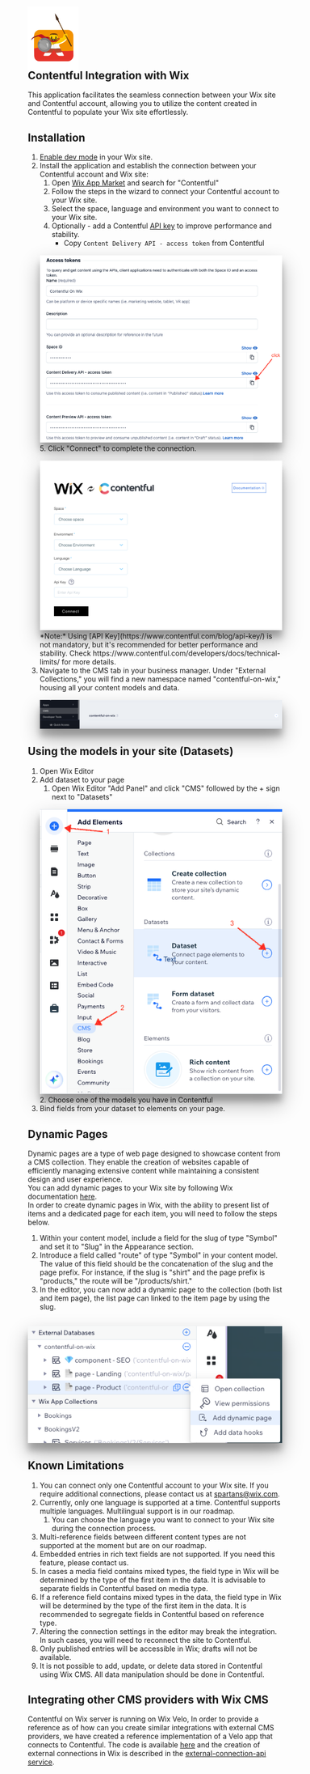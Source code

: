 <img style="margin-bottom: -50px" src="docs/images/spartans-logo.png" alt="contentful-wix.png" width="100"/><br>
## Contentful Integration with Wix

This application facilitates the seamless connection between your Wix site and Contentful account, allowing you to utilize the content created in Contentful to populate your Wix site effortlessly.

## Installation
1. [Enable dev mode](https://dev.wix.com/docs/develop-websites/articles/getting-started/resources/about-velo-by-wix#to-enable-velo-on-your-site) in your Wix site.
2. Install the application and establish the connection between your Contentful account and Wix site:   
   1. Open [Wix App Market](https://www.wix.com/app-market/search-result?query=contentful) and search for "Contentful"
   2. Follow the steps in the wizard to connect your Contentful account to your Wix site.
   3. Select the space, language and environment you want to connect to your Wix site.
   4. Optionally - add a Contentful [API key](https://training.contentful.com/student/page/1050378-creating-and-managing-api-keys) to improve performance and stability.
      - Copy `Content Delivery API - access token` from Contentful<br>
   <img alt="contentful-api-key.png" src="docs/images/contentful-api-key.png" style="margin-top: 16px; box-shadow: rgba(0, 0, 0, 0.3) 0px 19px 38px, rgba(0, 0, 0, 0.22) 0px 15px 12px;"/>
   5. Click "Connect" to complete the connection.<br>
   <img alt="contentful-on-wix-config.png" src="docs/images/contentful-on-wix-config.png" style="margin-top: 16px; box-shadow: rgba(0, 0, 0, 0.3) 0px 19px 38px, rgba(0, 0, 0, 0.22) 0px 15px 12px;"/>
   <br>*Note:* Using [API Key](https://www.contentful.com/blog/api-key/) is not mandatory, but it's recommended for better performance and stability. Check https://www.contentful.com/developers/docs/technical-limits/ for more details.
3. Navigate to the CMS tab in your business manager. Under "External Collections," you will find a new namespace named "contentful-on-wix," housing all your content models and data.<br>
   <img alt="cms-external-connections.png" src="docs/images/cms-external-connections.png" style="margin-top: 16px; box-shadow: rgba(0, 0, 0, 0.3) 0px 19px 38px, rgba(0, 0, 0, 0.22) 0px 15px 12px;"/>

## Using the models in your site (Datasets)
1. Open Wix Editor
2. Add dataset to your page
   1. Open Wix Editor "Add Panel" and click "CMS" followed by the + sign next to "Datasets"<br>
   <img alt="add-data-set.png" src="docs/images/add-data-set.png" style="margin-top: 16px; box-shadow: rgba(0, 0, 0, 0.3) 0px 19px 38px, rgba(0, 0, 0, 0.22) 0px 15px 12px;"/>
   2. Choose one of the models you have in Contentful
3. Bind fields from your dataset to elements on your page.

## Dynamic Pages
Dynamic pages are a type of web page designed to showcase content from a CMS collection. They enable the creation of websites capable of efficiently managing extensive content while maintaining a consistent design and user experience.<br>
You can add dynamic pages to your Wix site by following Wix documentation [here](https://support.wix.com/en/article/cms-about-dynamic-pages).<br>
In order to create dynamic pages in Wix, with the ability to present list of items and a dedicated page for each item, you will need to follow the steps below.<br>
1. Within your content model, include a field for the slug of type "Symbol" and set it to "Slug" in the Appearance section.
2. Introduce a field called "route" of type "Symbol" in your content model. The value of this field should be the concatenation of the slug and the page prefix. For instance, if the slug is "shirt" and the page prefix is "products," the route will be "/products/shirt."
3. In the editor, you can now add a dynamic page to the collection (both list and item page), the list page can linked to the item page by using the slug.
<img alt="add-dynamic-page.png" src="docs/images/add-dynamic-page.png" style="margin-top: 16px; box-shadow: rgba(0, 0, 0, 0.3) 0px 19px 38px, rgba(0, 0, 0, 0.22) 0px 15px 12px;"/>

## Known Limitations

1. You can connect only one Contentful account to your Wix site. If you require additional connections, please contact us at spartans@wix.com.
2. Currently, only one language is supported at a time. Contentful supports multiple languages. Multilingual support is in our roadmap.
   1. You can choose the language you want to connect to your Wix site during the connection process.
3. Multi-reference fields between different content types are not supported at the moment but are on our roadmap.
4. Embedded entries in rich text fields are not supported. If you need this feature, please contact us.
5. In cases a media field contains mixed types, the field type in Wix will be determined by the type of the first item in the data. It is advisable to separate fields in Contentful based on media type.
6. If a reference field contains mixed types in the data, the field type in Wix will be determined by the type of the first item in the data. It is recommended to segregate fields in Contentful based on reference type.
7. Altering the connection settings in the editor may break the integration. In such cases, you will need to reconnect the site to Contentful.
8. Only published entries will be accessible in Wix; drafts will not be available.
9. It is not possible to add, update, or delete data stored in Contentful using Wix CMS. All data manipulation should be done in Contentful.

## Integrating other CMS providers with Wix CMS
Contentful on Wix server is running on Wix Velo, In order to provide a reference as of how can you create similar integrations with external CMS providers, we have created a reference implementation of a Velo app that connects to Contentful.
The code is available [here](velo-app-code) and the creation of external connections in Wix is described in the [external-connection-api service](velo-app-code/velo-code/backend/services/external-connection-api.js).
